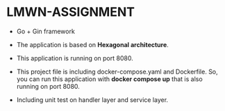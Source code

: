 # LMWN-ASSIGNMENT

- Go + Gin framework

- The application is based on **Hexagonal architecture**.

- This application is running on port 8080.

- This project file is including docker-compose.yaml and Dockerfile. So, you can run this application with **docker compose up** that is also running on port 8080.

- Including unit test on handler layer and service layer.
